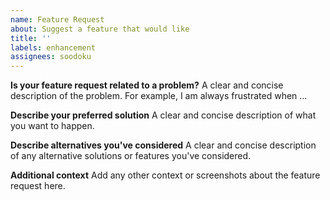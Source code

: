 ```yaml
---
name: Feature Request
about: Suggest a feature that would like
title: ''
labels: enhancement
assignees: soodoku
---
```


**Is your feature request related to a problem?**
A clear and concise description of the problem. For example, I am always frustrated when ...

**Describe your preferred solution**
A clear and concise description of what you want to happen.

**Describe alternatives you've considered**
A clear and concise description of any alternative solutions or features you've considered.

**Additional context**
Add any other context or screenshots about the feature request here.